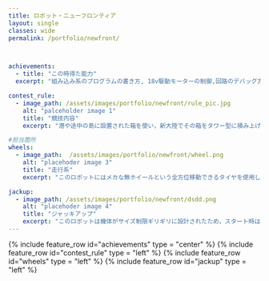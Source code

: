 ```yaml
---
title: ロボット・ニューフロンティア
layout: single
classes: wide
permalink: /portfolio/newfront/



achievements:
  - title: "この時得た能力"
  excerpt: "組み込み系のプログラムの書き方, 18v駆動モーターの制御,回路のデバッグ方法,シリアル通信,PID制御"

contest_rule:
  - image_path: /assets/images/portfolio/newfront/rule_pic.jpg
    alt: "palceholder image 1"
    title: "競技内容"
    excerpt: "港や途中の島に設置された箱を使い，新大陸でその箱をタワー型に積み上げて高さを競う競技です."

#担当箇所
wheels:
  - image_path:  /assets/images/portfolio/newfront/wheel.png
    alt: "placehoder image 3"
    title: "走行系"
    excerpt: "このロボットにはメカな無ホイールという全方位移動できるタイヤを使用しました．モーターはブラシレスモータを用い，高速移動が可能になっています．"

jackup:
  - image_path: /assets/images/portfolio/newfront/dsdd.png
    alt: "placehoder image 4"
    title: "ジャッキアップ"
    excerpt: "このロボットは機体がサイズ制限ギリギリに設計されたため，スタート時はタイヤをロボットの内側に折りたたむ機能を取り付けました．これは角度センサを取り付けて，９０度毎で保持するように制御しました．"
---
```



{% include  feature_row id="achievements" type = "center" %}
{% include  feature_row id="contest_rule" type = "left" %}
{% include  feature_row id="wheels" type = "left" %}
{% include  feature_row id="jackup" type = "left" %}
